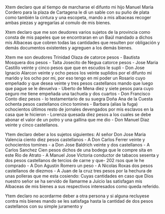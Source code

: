 Xtem declaro que al tiempo de marcharse el difunto mi hijo Manuel María Cordero para la plaza de Cartagena le di un sable con su puño de plata como también la cintura y una escopeta, mando a mis albaceas recoger ambas piezas y agregarlas al comulo de mis bienes.

Xtem declaro que me son deudores varios sujetos de la provincia como consta de mis papeles que se encontraran en un Baúl mandado a dichos mis Albaceas que cobren todas las cantidades que resulten por obligación y demás documentos existentes y agreguen a los demás bienes.

Xtem me son deudores Trinidad Olaza de catorce pesos - Bautista Mosquera dos pesos - Taita Josecito de Negua catorce pesos - Jose Maria Castillo veinte y cinco pesos que que en escudos le supli - Don Jose Ignacio Alarcon veinte y ocho pesos los veinte suplidos por el difunto mi marido y los ocho por mi, por eso tengo en mi poder un Rosario cuyo empeñado y que desea veinte y tres pesos castellanos mando que luego que pague se le devuelva - Uberto de Mena diez y siete pesos para cuyo seguro me tiene empeñada una tachuela y dos cuartos - Don Francisco Conto diez pesos - lo testamentario de su suegra Doña Ana de la Cuesta ochenta pesos castellanos cinco tomines - Barbara (alias la fuga) ochocientos últimos resto de jornales devengados por mis esclavos en la casa que le hicieron - Lorenza quesada diez pesos a los cuales se debe abonar el valor de un potro y una gallina que me dio - Don Manuel Diaz veinte y cinco castellanos.

Ytem declaro deber a los sujetos siguientes: Al señor Don Jose Maria Valencia ciento diez pesos castellanos - A Don Carlos Ferrer veinte y ochocientos tomines - a Don Jose Baldrich veinte y dos castellanos - A Carlos Sanchez Cien pesos dichos de una bodega que le compre sita en este Rio de Atrato - A Manuel Jose Victoria conductor de tabacos sesenta y dos pesos castellanos de tercios de carne y que- 202 rsos que le he comprado - A Don Agustin Romero un peso - A Nicolas Roxas dos pesos castellanos de diezmos - A Juan de la cruz tres pesos por la hechura de unas polleras que me esta cosiendo: Cuyas cantidades en caso que Dios nuestro señor se ha servido de llamarme a Juicio las satisfagan mis Albaceas de mis bienes a sus respectivos interesados como queda referido.

Ytem declaro no acordarme deber a otra persona y si alguna recluyese contra mis bienes mando se les satisfaga hasta la cantidad de dos pesos castellanos con su simple juramento y